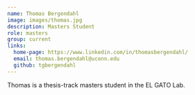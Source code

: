 ```yaml
---
name: Thomas Bergendahl
image: images/thomas.jpg
description: Masters Student
role: masters
group: current
links:
  home-page: https://www.linkedin.com/in/thomasbergendahl/
  email: thomas.bergendahl@uconn.edu
  github: tgbergendahl
---
```


Thomas is a thesis-track masters student in the EL GATO Lab.